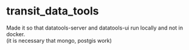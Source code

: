 # transit_data_tools  
  
Made it so that datatools-server and datatools-ui run locally and not in docker.  
(it is necessary that mongo, postgis work)  

